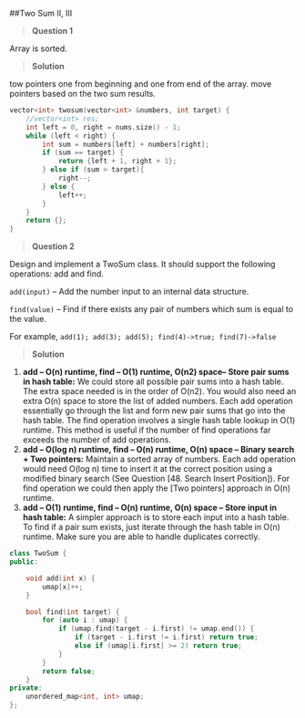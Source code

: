 ##Two Sum II, III
> **Question 1**

Array is sorted.

>**Solution**

tow pointers one from beginning and one from end of the array. move pointers based on the two sum results.

```c++
vector<int> twosum(vector<int> &numbers, int target) {
    //vector<int> res;
    int left = 0, right = nums.size() - 1;
    while (left < right) {
        int sum = numbers[left] + numbers[right];
        if (sum == target) {
            return {left + 1, right + 1};
        } else if (sum > target){
            right--;
        } else {
            left++;
        }
    }
    return {};
}

```

> **Question 2**

Design and implement a TwoSum class. It should support the following operations: add and find.

`add(input)` – Add the number input to an internal data structure.

`find(value)` – Find if there exists any pair of numbers which sum is equal to the value.

For example,
`add(1); add(3); add(5); find(4)->true; find(7)->false`


>**Solution**

1. **add – O(n) runtime, find – O(1) runtime, O(n2) space– Store pair sums in hash table:**
We could store all possible pair sums into a hash table. The extra space needed is in the order of O(n2). You would also need an extra O(n) space to store the list of added numbers. Each add operation essentially go through the list and form new pair sums that go into the hash table. The find operation involves a single hash table lookup in O(1) runtime.
This method is useful if the number of find operations far exceeds the number of add operations.
2. **add – O(log n) runtime, find – O(n) runtime, O(n) space – Binary search + Two pointers:**
Maintain a sorted array of numbers. Each add operation would need O(log n) time to insert it at the correct position using a modified binary search (See Question [48. Search Insert Position]). For find operation we could then apply the [Two pointers] approach in O(n) runtime.
3. **add – O(1) runtime, find – O(n) runtime, O(n) space – Store input in hash table:**
A simpler approach is to store each input into a hash table. To find if a pair sum exists, just iterate through the hash table in O(n) runtime. Make sure you are able to handle duplicates correctly.

```c++
class TwoSum {
public:

    void add(int x) {
        umap[x]++;
    }

    bool find(int target) {
        for (auto i : umap) {
            if (umap.find(target - i.first) != umap.end()) {
                if (target - i.first != i.first) return true;
                else if (umap[i.first] >= 2) return true;
            }
        }
        return false;
    }
private:
    unordered_map<int, int> umap;
};
```
